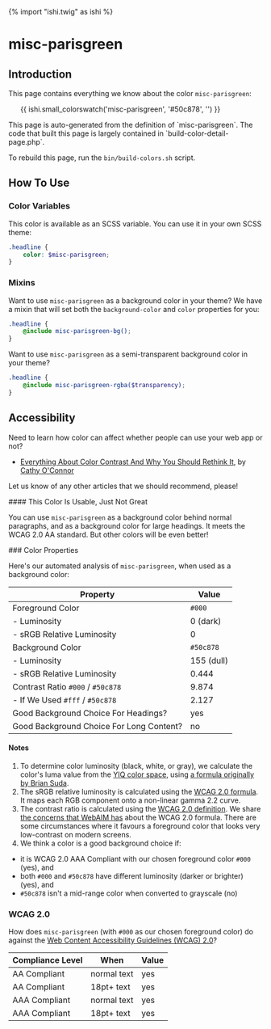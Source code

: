 {% import "ishi.twig" as ishi %}
# misc-parisgreen

## Introduction

This page contains everything we know about the color `misc-parisgreen`:

<div class="grid">
    <div class="cell">
        <div class="swatch">
            <ul>
                {{ ishi.small_colorswatch('misc-parisgreen', '#50c878', '') }}
            </ul>
        </div>
    </div>
</div>

<div class="callout attention" markdown="1">
This page is auto-generated from the definition of `misc-parisgreen`. The code that built this page is largely contained in `build-color-detail-page.php`.

To rebuild this page, run the `bin/build-colors.sh` script.
</div>

## How To Use

### Color Variables

This color is available as an SCSS variable. You can use it in your own SCSS theme:

```scss
.headline {
    color: $misc-parisgreen;
}
```

### Mixins

Want to use `misc-parisgreen` as a background color in your theme? We have a mixin that will set both the `background-color` and `color` properties for you:

```scss
.headline {
    @include misc-parisgreen-bg();
}
```

Want to use `misc-parisgreen` as a semi-transparent background color in your theme?

```scss
.headline {
    @include misc-parisgreen-rgba($transparency);
}
```

## Accessibility

Need to learn how color can affect whether people can use your web app or not?

* [Everything About Color Contrast And Why You Should Rethink It](https://www.smashingmagazine.com/2014/10/color-contrast-tips-and-tools-for-accessibility/), by [Cathy O'Connor](http://www.twitter.com/cagocon)

Let us know of any other articles that we should recommend, please!
<div class="callout warning" markdown="1">
#### This Color Is Usable, Just Not Great

You can use `misc-parisgreen` as a background color behind normal paragraphs, and as a background color for large headings. It meets the WCAG 2.0 AA standard. But other colors will be even better!
</div>
### Color Properties

Here's our automated analysis of `misc-parisgreen`, when used as a background color:

Property | Value
---------|------
Foreground Color | `#000`
- Luminosity | 0 (dark)
- sRGB Relative Luminosity | 0
Background Color | `#50c878`
- Luminosity | 155 (dull)
- sRGB Relative Luminosity | 0.444
Contrast Ratio `#000` / `#50c878` | 9.874
- If We Used `#fff` / `#50c878` | 2.127
Good Background Choice For Headings? | yes
Good Background Choice For Long Content? | no

#### Notes

1. To determine color luminosity (black, white, or gray), we calculate the color's luma value from the [YIQ color space](https://en.wikipedia.org/wiki/YIQ), using [a formula originally by Brian Suda](https://24ways.org/2010/calculating-color-contrast/).
1. The sRGB relative luminosity is calculated using the [WCAG 2.0 formula](https://www.w3.org/TR/WCAG20/#relativeluminancedef). It maps each RGB component onto a non-linear gamma 2.2 curve.
1. The contrast ratio is calculated using the [WCAG 2.0 definition](https://www.w3.org/TR/2008/REC-WCAG20-20081211/#contrast-ratiodef). We share [the concerns that WebAIM has](http://webaim.org/blog/wcag-2-1-feedback/) about the WCAG 2.0 formula. There are some circumstances where it favours a foreground color that looks very low-contrast on modern screens.
1. We think a color is a good background choice if:
  - it is WCAG 2.0 AAA Compliant with our chosen foreground color `#000` (yes), and
  - both `#000` and `#50c878` have different luminosity (darker or brighter) (yes), and
  - `#50c878` isn't a mid-range color when converted to grayscale (no)

### WCAG 2.0

How does `misc-parisgreen` (with `#000` as our chosen foreground color) do against the [Web Content Accessibility Guidelines (WCAG) 2.0](https://www.w3.org/TR/WCAG20/)?

Compliance Level | When | Value
-----------------|------|------
AA Compliant | normal text | yes
AA Compliant | 18pt+ text | yes
AAA Compliant | normal text | yes
AAA Compliant | 18pt+ text | yes